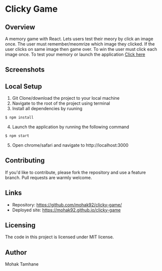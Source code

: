 # Clicky Game

## Overview
A memory game with React. Lets users test their meory by click an image once. The user must remember/meomrize which image they clicked. If the user clicks on same image then game over. To win the user must click each image once. To test your memory or launch the application [Click here](https://mohak92.github.io/clicky-game)

## Screenshots

## Local Setup
1. Git Clone/download the project to your local machine
2. Navigate to the root of the project using terminal
3. Install all dependencies by ruuning 
```sh
$ npm install
```
4. Launch the application by running the following command
```sh
$ npm start
```
5. Open chrome/safari and navigate to http://localhost:3000

## Contributing
If you'd like to contribute, please fork the repository and use a feature
branch. Pull requests are warmly welcome.

## Links
- Repository: https://github.com/mohak92/clicky-game/
- Deployed site: https://mohak92.github.io/clicky-game

## Licensing
The code in this project is licensed under MIT license.

## Author
Mohak Tamhane